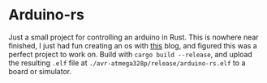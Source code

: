 # Arduino-rs

Just a small project for controlling an arduino in Rust.
This is nowhere near finished, I just had fun creating an os with [this](https://os.phil-opp.com/) blog, and figured this was a perfect project to work on.
Build with `cargo build --release`, and upload the resulting `.elf` file at `./avr-atmega328p/release/arduino-rs.elf` to a board or simulator.